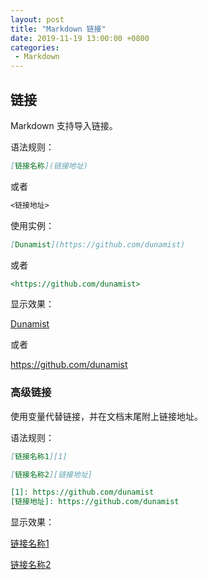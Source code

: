 ```yaml
---
layout: post
title: "Markdown 链接"
date: 2019-11-19 13:00:00 +0800
categories: 
 - Markdown
---
```


## 链接

Markdown 支持导入链接。

<!-- more -->

语法规则：

```markdown
[链接名称](链接地址)
```

或者

```markdown
<链接地址>
```

使用实例：

```markdown
[Dunamist](https://github.com/dunamist)
```

或者

```markdown
<https://github.com/dunamist>
```

显示效果：

[Dunamist](https://github.com/dunamist)

或者

<https://github.com/dunamist>

### 高级链接

使用变量代替链接，并在文档末尾附上链接地址。

语法规则：

```markdown
[链接名称1][1]

[链接名称2][链接地址]

[1]: https://github.com/dunamist
[链接地址]: https://github.com/dunamist
```

显示效果：

[链接名称1][1]

[链接名称2][链接地址]

[1]: https://github.com/dunamist
[链接地址]: https://github.com/dunamist

